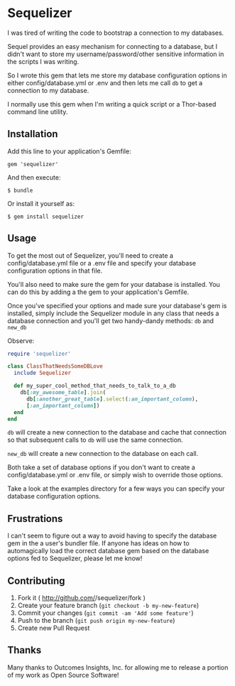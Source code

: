 # Sequelizer

I was tired of writing the code to bootstrap a connection to my databases.

Sequel provides an easy mechanism for connecting to a database, but I didn't
want to store my username/password/other sensitive information in the scripts
I was writing.

So I wrote this gem that lets me store my database configuration options in
either config/database.yml or .env and then lets me call `db` to get a
connection to my database.

I normally use this gem when I'm writing a quick script or a Thor-based
command line utility.

## Installation

Add this line to your application's Gemfile:

    gem 'sequelizer'

And then execute:

    $ bundle

Or install it yourself as:

    $ gem install sequelizer

## Usage

To get the most out of Sequelizer, you'll need to create a config/database.yml
file or a .env file and specify your database configuration options in that
file.

You'll also need to make sure the gem for your database is installed.  You
can do this by adding a the gem to your application's Gemfile.

Once you've specified your options and made sure your database's gem is
installed, simply include the Sequelizer module in any class that needs a
database connection and you'll get two handy-dandy methods:
`db` and `new_db`

Observe:
```ruby
require 'sequelizer'

class ClassThatNeedsSomeDBLove
  include Sequelizer

  def my_super_cool_method_that_needs_to_talk_to_a_db
    db[:my_awesome_table].join(
      db[:another_great_table].select(:an_important_column),
      [:an_important_column])
  end
end
```

`db` will create a new connection to the database and cache that connection
so that subsequent calls to `db` will use the same connection.

`new_db` will create a new connection to the database on each call.

Both take a set of database options if you don't want to create a
config/database.yml or .env file, or simply wish to override those options.

Take a look at the examples directory for a few ways you can specify your
database configuration options.

## Frustrations

I can't seem to figure out a way to avoid having to specify the database gem
in the a user's bundler file.  If anyone has ideas on how to automagically
load the correct database gem based on the database options fed to Sequelizer,
please let me know!

## Contributing

1. Fork it ( http://github.com/<my-github-username>/sequelizer/fork )
2. Create your feature branch (`git checkout -b my-new-feature`)
3. Commit your changes (`git commit -am 'Add some feature'`)
4. Push to the branch (`git push origin my-new-feature`)
5. Create new Pull Request

## Thanks

Many thanks to Outcomes Insights, Inc. for allowing me to release a portion
of my work as Open Source Software!
